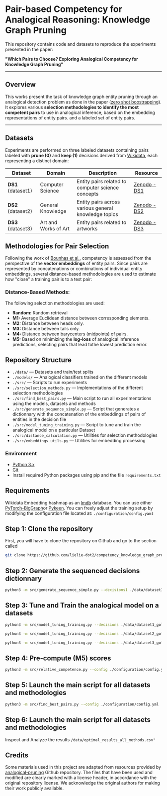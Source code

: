 # Pair-based Competency for Analogical Reasoning: Knowledge Graph Pruning

This repository contains code and datasets to reproduce the experiments presented in the paper:

**"Which Pairs to Choose? Exploring Analogical Competency for Knowledge Graph Pruning"**

---

## Overview
This works present the task of knowledge graph entity pruning through an analogical detection problem as done in the paper ([zero shot boostrapping](https://arxiv.org/pdf/2306.16296)). It explores various ****selection methodologies to identify the most competent pairs**** to use in analogical inference, based on the embedding representations of entity pairs. and a labeled set of entity pairs.

---
## Datasets

Experiments are performed on three labeled datasets containing pairs labeled with **prune (0)** and **keep (1)** decisions derived from [Wikidata](https://www.wikidata.org/wiki/Wikidata:Main_Page), each representing a distinct domain:

| **Dataset**        | **Domain**           | **Description**                                        | **Resource**                                        |
| ------------------ | -------------------- | ------------------------------------------------------ | --------------------------------------------------- |
| **DS1** (dataset1) | Computer Science     | Entity pairs related to computer science concepts      | [Zenodo - DS1](https://zenodo.org/records/8091584)  |
| **DS2** (dataset2) | General Knowledge    | Entity pairs across various general knowledge topics   | [Zenodo - DS2](https://zenodo.org/records/8091584)  |
| **DS3** (dataset3) | Art and Works of Art | Entity pairs related to artworks | [Zenodo - DS3](https://zenodo.org/records/15600971) |

## Methodologies for Pair Selection

Following the work of [Bounhas et al.](https://arxiv.org/pdf/2306.16296), competency is assessed from the perspective of the **vector embeddings** of entity pairs. Since pairs are represented by concatenations or combinations of individual entity embeddings, several distance-based methodologies are used to estimate how "close" a training pair is to a test pair:

### Distance-Based Methods:

The following selection methodologies are used:

- **Random:** Random retrieval
- **M1:** Average Euclidean distance between corresponding elements.
- **M2:** Distance between heads only.
- **M3:** Distance between tails only.
- **M4:** Distance between barycenters (midpoints) of pairs.
- **M5:** Based on minimizing the **log-loss** of analogical inference predictions, selecting pairs that lead tothe lowest prediction error. 

## Repository Structure
- `./data/` — Datasets and train/test splits
- `./models/` — Analogical classifiers trained on the different models
- `./src/` — Scripts to run experiments
- `./src/selection_methods.py` — Implementations of the different selection methodologies
- `./src/find_best_pairs.py` — Main script to run all experimentations using the models, datasets and methods
- `./src/generate_sequence_simple.py` —  Script that generates a dictionnary with the concatenation of the embeddings of pairs of entities in the decision file
- `./src/model_tuning_training.py` — Script to tune and train the analogical model on a particular Dataset
- `./src/distance_calculation.py` — Utilities for selection methodologies
- `./src/embeddings_utils.py` — Utilities for embedding processing

### Environment
- [Python 3.x](https://www.python.org/downloads/)
- [Git](https://git-scm.com/)
- Install required Python packages using pip and the file `requirements.txt` 

## Requirements
 Wikidata Embedding hashmap as an [lmdb](https://lmdb.readthedocs.io/en/release/) database. You can use either [PyTorch-BigGraph](https://torchbiggraph.readthedocs.io/en/latest/)or [Pykeen](https://pykeen.readthedocs.io/en/stable/api/pykeen.pipeline.pipeline.html#pykeen.pipeline.pipeline). You can freely adjust the training setup by modifying the configuration file located at: `./configuration/config.yaml` 

## Step 1: Clone the repository   
First, you will have to clone the repository on Github and go to the section called 
```bash
git clone https://github.com/lielie-dot2/competency_knowledge_graph_pruning.git
```
## Step 2: Generate the sequenced decisions dictionnary
```bash
python3 -m src/generate_sequence_simple.py --decisions1 ./data/dataset1_gold_decisions.csv --decisions2 ./data/dataset2_gold_decisions.csv --decisions3 ./data/dataset3_gold_decisions.csv --output ./data/sequenced_simple.pkl --embeddings path/to/your/embedding/hashmap/database
```
## Step 3: Tune and Train the analogical model on a datasets
```bash
python3 -m src/model_tuning_training.py --decisions ./data/dataset1_gold_decisions.csv --model ./models/model_dataset1.h5 --embeddings path/to/your/embedding/hashmap/database --sequenced-decisions ./data/sequenced_simple.pkl
```
```bash
python3 -m src/model_tuning_training.py --decisions ./data/dataset2_gold_decisions.csv --model ./models/model_dataset2.h5 --embeddings path/to/your/embedding/hashmap/database --sequenced-decisions ./data/sequenced_simple.pkl
```
```bash
python3 -m src/model_tuning_training.py --decisions ./data/dataset3_gold_decisions.csv --model ./models/model_dataset3.h5 --embeddings path/to/your/embedding/hashmap/database --sequenced-decisions ./data/sequenced_simple.pkl
```
## Step 4: Pre-compute (M5) scores
```bash
python3 -m src/relative_competence.py --config ./configuration/config.yml
```
## Step 5: Launch the main script for all datasets and methodologies
```bash
python3 -m src/find_best_pairs.py --config ./configuration/config.yml
```
## Step 6: Launch the main script for all datasets and methodologies

Inspect and Analyze the results `/data/optimal_results_all_methods.csv"`

## Credits

Some materials used in this project are adapted from resources provided by [analogical-pruning](https://github.com/Orange-OpenSource/analogical-pruning) Github repository. The files that have been used and modified are clearly marked with a license header, in accordance with the original repository license.
We acknowledge the original authors for making their work publicly available.